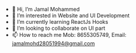 - 👋 Hi, I’m Jamal Mohammed
- 👀 I’m interested in Website and UI Development
- 🌱 I’m currently learning ReactJs Hooks
- 💞️ I’m looking to collaborate on UI part
- 📫 How to reach me Mob: 8655305749, Email: jamalmohd28051994@gmail.com

<!---
JamalMohammed143/JamalMohammed143 is a ✨ special ✨ repository because its `README.md` (this file) appears on your GitHub profile.
You can click the Preview link to take a look at your changes.
--->
